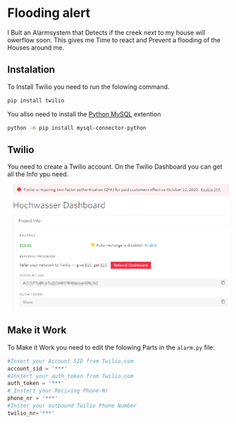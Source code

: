 # Flooding alert
I Bult an Alarmsystem that Detects if the creek next to my house will owerflow soon. 
This gives me Time to react and Prevent a flooding of the Houses around me. 
 
## Instalation

To Install Twilio you need to run the folowing command.

```sh
pip install twilio
```

You allso need to install the [Python MySQL](https://www.w3schools.com/python/python_mysql_getstarted.asp) extention
```sh
python -m pip install mysql-connector-python
```

## Twilio

You need to create a Twilio account. 
On the Twilio Dashboard you can get all the Info ypu need. 

<img src="./data/Twilio_dashboard.png">

## Make it Work

To Make it Work you need to edit the folowing Parts in the ``alarm.py`` file:

```python
#Insert your Account SID from Twilio.com
account_sid = '***'
#Instert your auth_token from Twilio.com
auth_token = '***'
# Instert your Reciving Phone-Nr
phone_nr = '***'
#Inster your outbound Twilio Phone Number
twilio_nr='***'
```
